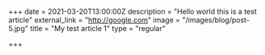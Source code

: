 +++
date = 2021-03-20T13:00:00Z
description = "Hello world this is a test article"
external_link = "http://google.com"
image = "/images/blog/post-5.jpg"
title = "My test article 1"
type = "regular"

+++
